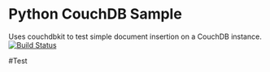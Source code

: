Python CouchDB Sample
=====================

Uses couchdbkit to test simple document insertion on a CouchDB instance.
[![Build Status](https://apibeta.shippable.com/projects/548943cfc2b9a03657605a2a/badge?branchName=master)](https://appbeta.shippable.com/projects/548943cfc2b9a03657605a2a/builds/latest)

#Test
